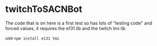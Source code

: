 # twitchToSACNBot

The code that is on here is a first test so has lots of "testing code" and forced values, it requires the e131 lib and the twitch tmi lib

use `npm install e131 tmi`
